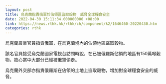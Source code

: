 ```yaml
---
layout: post
title: 烏克蘭指責俄軍於佔領區盜取穀物　威脅全球糧食安全
date: 2022-04-30 15:11:34.000000000 +08:00
link: https://news.rthk.hk/rthk/ch/component/k2/1646460-20220430.htm
categories: rthk
---
```


烏克蘭農業官員指責俄軍，在烏克蘭境內的佔領地區盜取穀物。

該名官員接受烏克蘭國家電視台訪問時說，在已被俄羅斯佔領的地區有150萬噸穀物，擔心當中大部分已經被俄軍偷走。

烏克蘭外交部亦指責俄羅斯在佔領的土地上盜取穀物，增加對全球糧食安全的威脅。
